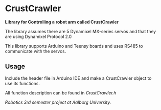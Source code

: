 # CrustCrawler

**Library for Controlling a robot arm called CrustCrawler**

The library assumes there are 5 Dynamixel MX-series servos and that they are using Dynamixel Protocol 2.0

This library supports Arduino and Teensy boards and uses RS485 to communicate with the servos.

## Usage
Include the header file in Arduino IDE and make a CrustCrawler object to use its functions.

All function description can be found in *CrustCrawler.h*


*Robotics 3rd semester project at Aalborg University.*
